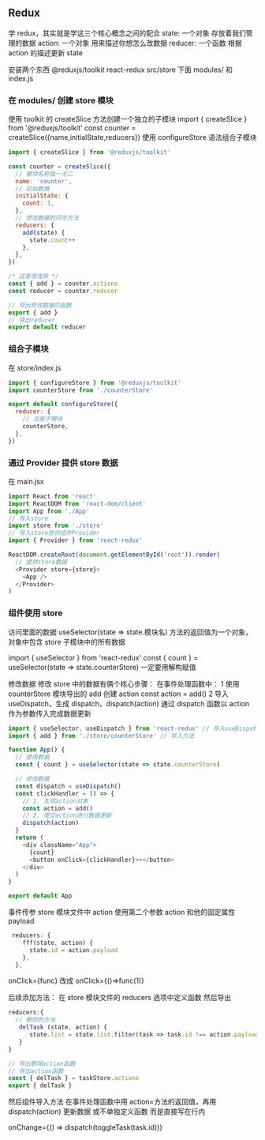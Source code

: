 ## Redux

学 redux，其实就是学这三个核心概念之间的配合
state: 一个对象 存放着我们管理的数据
action: 一个对象 用来描述你想怎么改数据
reducer: 一个函数 根据 action 的描述更新 state

安装两个东西 @reduxjs/toolkit react-redux
src/store
下面 modules/ 和 index.js

### 在 modules/ 创建 store 模块

使用 toolkit 的 createSlice 方法创建一个独立的子模块
import { createSlice } from '@reduxjs/toolkit'
const counter = createSlice({name,initialState,reducers})
使用 configureStore 语法组合子模块

```js
import { createSlice } from '@reduxjs/toolkit'

const counter = createSlice({
  // 模块名称独一无二
  name: 'counter',
  // 初始数据
  initialState: {
    count: 1,
  },
  // 修改数据的同步方法
  reducers: {
    add(state) {
      state.count++
    },
  },
})

/* 这里很怪异 */
const { add } = counter.actions
const reducer = counter.reducer

// 导出修改数据的函数
export { add }
// 导出reducer
export default reducer
```

### 组合子模块

在 store/index.js

```js
import { configureStore } from '@reduxjs/toolkit'
import counterStore from './counterStore'

export default configureStore({
  reducer: {
    // 注册子模块
    counterStore,
  },
})
```

### 通过 Provider 提供 store 数据

在 main.jsx

```js
import React from 'react'
import ReactDOM from 'react-dom/client'
import App from './App'
// 导入store
import store from './store'
// 导入store提供组件Provider
import { Provider } from 'react-redux'

ReactDOM.createRoot(document.getElementById('root')).render(
  // 提供store数据
  <Provider store={store}>
    <App />
  </Provider>
)
```

### 组件使用 store

访问里面的数据
useSelector(state => state.模块名) 方法的返回值为一个对象，对象中包含 store 子模块中的所有数据

import { useSelector } from 'react-redux'
const { count } = useSelector(state => state.counterStore) 一定要用解构赋值

修改数据
修改 store 中的数据有俩个核心步骤：
在事件处理函数中：
1 使用 counterStore 模块导出的 add 创建 action const action = add()
2 导入 useDispatch，生成 dispatch，dispatch(action) 通过 dispatch 函数以 action 作为参数传入完成数据更新

```js
import { useSelector, useDispatch } from 'react-redux' // 导入useDispatch
import { add } from './store/counterStore' // 导入方法

function App() {
  // 使用数据
  const { count } = useSelector(state => state.counterStore)

  // 修改数据
  const dispatch = useDispatch()
  const clickHandler = () => {
    // 1. 生成action对象
    const action = add()
    // 2. 提交action进行数据更新
    dispatch(action)
  }
  return (
    <div className="App">
      {count}
      <button onClick={clickHandler}>+</button>
    </div>
  )
}

export default App
```

事件传参
store 模块文件中 action 使用第二个参数 action 和他的固定属性 payload

```js
 reducers: {
    fff(state, action) {
      state.id = action.payload
    },
  },
```

onClick={func} 改成 onClick={()=>func(1)}

后续添加方法：
在 store 模块文件的 reducers 选项中定义函数
然后导出

```js
reducers:{
  // 删除的方法
   delTask (state, action) {
      state.list = state.list.filter(task => task.id !== action.payload)
   }
}

// 导出删除action函数
// 导出action函数
const { delTask } = taskStore.actions
export { delTask }
```

然后组件导入方法
在事件处理函数中用 action=方法的返回值，再用 dispatch(action) 更新数据
或不单独定义函数 而是直接写在行内

onChange={() => dispatch(toggleTask(task.id))}
